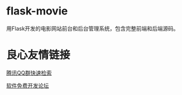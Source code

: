 # flask-movie
用Flask开发的电影网站前台和后台管理系统，包含完整前端和后端源码。


 # 良心友情链接

[腾讯QQ群快速检索](http://u.720life.cn/s/8cf73f7c)

[软件免费开发论坛](http://u.720life.cn/s/bbb01dc0)